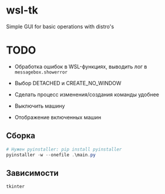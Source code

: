 # wsl-tk
Simple GUI for basic operations with distro's

# TODO
 - Обработка ошибок в WSL-функциях, выводить лог в `messagebox.showerror`
 - Выбор DETACHED и CREATE_NO_WINDOW
 - Сделать процесс изменения/создания команды удобнее

 - Выключить машину
 - Отображение включенных машин


##  Сборка
```powershell
# Нужен pyinstaller: pip install pyinstaller
pyinstaller -w --onefile .\main.py
```

## Зависимости
```text
tkinter
```
